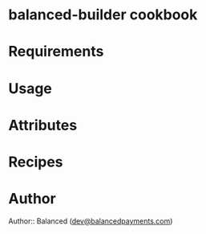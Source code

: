 # balanced-builder cookbook

# Requirements

# Usage

# Attributes

# Recipes

# Author

Author:: Balanced (<dev@balancedpayments.com>)
